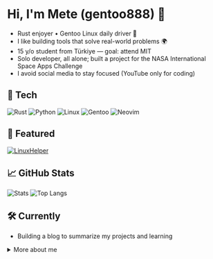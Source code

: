 # Hi, I'm Mete (gentoo888) 👋

- Rust enjoyer • Gentoo Linux daily driver 🐧
- I like building tools that solve real-world problems 🌍
- 15 y/o student from Türkiye — goal: attend MIT
- Solo developer, all alone; built a project for the NASA International Space Apps Challenge
- I avoid social media to stay focused (YouTube only for coding)

## 🔧 Tech
![Rust](https://img.shields.io/badge/Rust-000?logo=rust&logoColor=white)
![Python](https://img.shields.io/badge/Python-14354C?logo=python&logoColor=white)
![Linux](https://img.shields.io/badge/Linux-000?logo=linux&logoColor=white)
![Gentoo](https://img.shields.io/badge/Gentoo-54487A?logo=gentoo&logoColor=white)
![Neovim](https://img.shields.io/badge/Neovim-57A143?logo=neovim&logoColor=white)

## 📌 Featured
[![LinuxHelper](https://github-readme-stats.vercel.app/api/pin/?username=gentoo888&repo=LinuxHelper&theme=github_dark)](https://github.com/gentoo888/LinuxHelper)

## 📈 GitHub Stats
![Stats](https://github-readme-stats.vercel.app/api?username=gentoo888&show_icons=true&theme=github_dark)
![Top Langs](https://github-readme-stats.vercel.app/api/top-langs/?username=gentoo888&layout=compact&theme=github_dark)

## 🛠️ Currently
- Building a blog to summarize my projects and learning

<details>
  <summary>More about me</summary>

- I like learning low-level concepts and customizing my Linux setup.
- If you want to reach me, you can send an e-mail!

</details>

